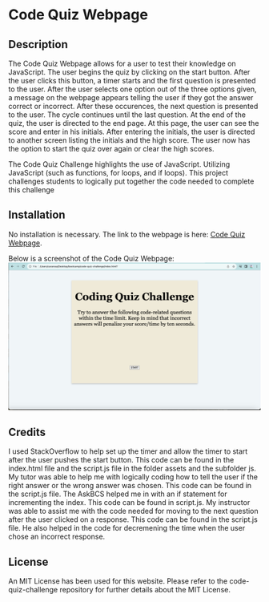 # Code Quiz Webpage

## Description

The Code Quiz Webpage allows for a user to test their knowledge on JavaScript. The user begins the quiz by clicking on the start button. After the user clicks this button, a timer starts and the first question is presented to the user. After the user selects one option out of the three options given, a message on the webpage appears telling the user if they got the answer correct or incorrect. After these occurences, the next question is presented to the user. The cycle continues until the last question. At the end of the quiz, the user is directed to the end page. At this page, the user can see the score and enter in his initials. After entering the initials, the user is directed to another screen listing the initials and the high score. The user now has the option to start the quiz over again or clear the high scores.

The Code Quiz Challenge highlights the use of JavaScript. Utilizing JavaScript (such as functions, for loops, and if loops). This project challenges students to logically put together the code needed to complete this challenge

## Installation

No installation is necessary. The link to the webpage is here:
[Code Quiz Webpage](https://cararosa.github.io/code-quiz-challenge/).

Below is a screenshot of the Code Quiz Webpage:
![Alt text](./assets/images/CodeQuizWebpage.png)

## Credits

I used StackOverflow to help set up the timer and allow the timer to start after the user pushes the start button. This code can be found in the index.html file and the script.js file in the folder assets and the subfolder js. My tutor was able to help me with logically coding how to tell the user if the right answer or the wrong answer was chosen. This code can be found in the script.js file. The AskBCS helped me in with an if statement for incrementing the index. This code can be found in script.js. My instructor was able to assist me with the code needed for moving to the next question after the user clicked on a response. This code can be found in the script.js file. He also helped in the code for decremening the time when the user chose an incorrect response.

## License

An MIT License has been used for this website. Please refer to the code-quiz-challenge repository for further details about the MIT License.
